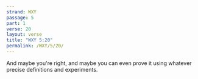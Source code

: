 ```yaml
---
strand: WXY
passage: 5
part: 1
verse: 20
layout: verse
title: "WXY 5:20"
permalink: /WXY/5/20/
---
```

And maybe you're right, and maybe you can even prove it using whatever precise definitions and experiments.
